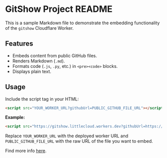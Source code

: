 # GitShow Project README

This is a sample Markdown file to demonstrate the embedding functionality of the `gitshow` Cloudflare Worker.

## Features

*   Embeds content from public GitHub files.
*   Renders Markdown (`.md`).
*   Formats code (`.js`, `.py`, etc.) in `<pre><code>` blocks.
*   Displays plain text.

## Usage

Include the script tag in your HTML:

```html
<script src="YOUR_WORKER_URL?githubUrl=PUBLIC_GITHUB_FILE_URL"></script>
```

**Example:**

```html
<script src="https://gitshow.littlecloud.workers.dev?githubUrl=https://raw.githubusercontent.com/linq84/gitshow/main/readme.md"></script>
```

Replace `YOUR_WORKER_URL` with the deployed worker URL and `PUBLIC_GITHUB_FILE_URL` with the raw URL of the file you want to embed.

Find more info [here](https://example.com). 